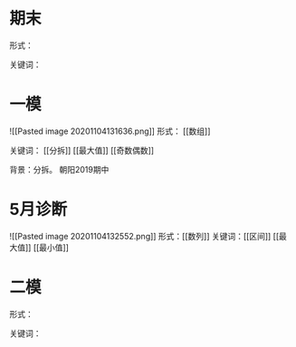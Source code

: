 # 期末
形式：

关键词：


# 一模
![[Pasted image 20201104131636.png]]
形式：
[[数组]]

关键词：
[[分拆]]
[[最大值]]
[[奇数偶数]]



背景：分拆。
朝阳2019期中

# 5月诊断
![[Pasted image 20201104132552.png]]
形式：[[数列]]
关键词：[[区间]]
[[最大值]]
[[最小值]]


# 二模
形式：

关键词：